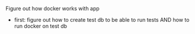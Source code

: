 Figure out how docker works with app
- first: figure out how to create test db to be able to run tests AND how to run docker on test db